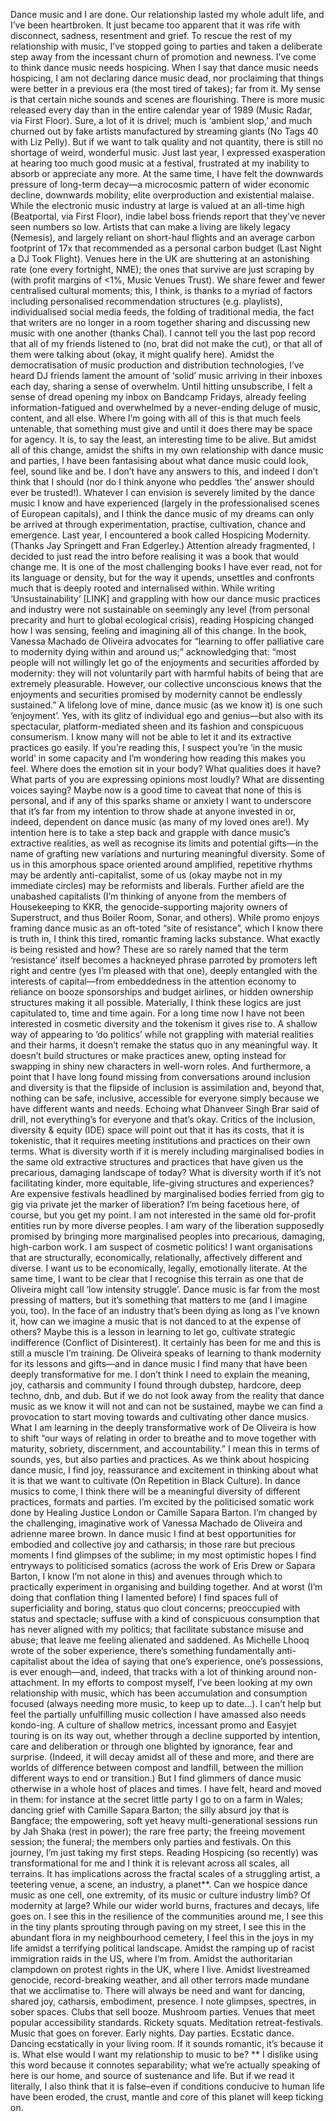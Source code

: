 Dance music and I are done. Our relationship lasted my whole adult life, and I’ve been heartbroken. It just became too apparent that it was rife with disconnect, sadness, resentment and grief. To rescue the rest of my relationship with music, I’ve stopped going to parties and taken a deliberate step away from the incessant churn of promotion and newness. I’ve come to think dance music needs hospicing.
When I say that dance music needs hospicing, I am not declaring dance music dead, nor proclaiming that things were better in a previous era (the most tired of takes); far from it. My sense is that certain niche sounds and scenes are flourishing. There is more music released every day than in the entire calendar year of 1989 (Music Radar, via First Floor). Sure, a lot of it is drivel; much is ‘ambient slop,’ and much churned out by fake artists manufactured by streaming giants (No Tags 40 with Liz Pelly). But if we want to talk quality and not quantity, there is still no shortage of weird, wonderful music. Just last year, I expressed exasperation at hearing too much good music at a festival, frustrated at my inability to absorb or appreciate any more. 
At the same time, I have felt the downwards pressure of long-term decay—a microcosmic pattern of wider economic decline, downwards mobility, elite overproduction and existential malaise. While the electronic music industry at large is valued at an all-time high (Beatportal, via First Floor), indie label boss friends report that they’ve never seen numbers so low. Artists that can make a living are likely legacy (Nemesis), and largely reliant on short-haul flights and an average carbon footprint of 17x that recommended as a personal carbon budget (Last Night a DJ Took Flight).
Venues here in the UK are shuttering at an astonishing rate (one every fortnight, NME); the ones that survive are just scraping by (with profit margins of <1%, Music Venues Trust). We share fewer and fewer centralised cultural moments; this, I think, is thanks to a myriad of factors including personalised recommendation structures (e.g. playlists), individualised social media feeds, the folding of traditional media, the fact that writers are no longer in a room together sharing and discussing new music with one another (thanks Chal). I cannot tell you the last pop record that all of my friends listened to (no, brat did not make the cut), or that all of them were talking about (okay, it might qualify here).
Amidst the democratisation of music production and distribution technologies, I’ve heard DJ friends lament the amount of ‘solid’ music arriving in their inboxes each day, sharing a sense of overwhelm. Until hitting unsubscribe, I felt a sense of dread opening my inbox on Bandcamp Fridays, already feeling information-fatigued and overwhelmed by a never-ending deluge of music, content, and all else.
Where I’m going with all of this is that much feels untenable, that something must give and until it does there may be space for agency. It is, to say the least, an interesting time to be alive.
But amidst all of this change, amidst the shifts in my own relationship with dance music and parties, I have been fantasising about what dance music could look, feel, sound like and be. I don’t have any answers to this, and indeed I don’t think that I should (nor do I think anyone who peddles ‘the’ answer should ever be trusted!). Whatever I can envision is severely limited by the dance music I know and have experienced (largely in the professionalised scenes of European capitals), and I think the dance music of my dreams can only be arrived at through experimentation, practise, cultivation, chance and emergence.
Last year, I encountered a book called Hospicing Modernity. (Thanks Jay Springett and Fran Edgerley.) Attention already fragmented, I decided to just read the intro before realising it was a book that would change me. It is one of the most challenging books I have ever read, not for its language or density, but for the way it upends, unsettles and confronts much that is deeply rooted and internalised within.
While writing ‘Unsustainability’ [LINK] and grappling with how our dance music practices and industry were not sustainable on seemingly any level (from personal precarity and hurt to global ecological crisis), reading Hospicing changed how I was sensing, feeling and imagining all of this change. In the book, Vanessa Machado de Oliveira advocates for “learning to offer palliative care to modernity dying within and around us;” acknowledging that:
“most people will not willingly let go of the enjoyments and securities afforded by modernity: they will not voluntarily part with harmful habits of being that are extremely pleasurable. However, our collective unconscious knows that the enjoyments and securities promised by modernity cannot be endlessly sustained.”
A lifelong love of mine, dance music (as we know it) is one such ‘enjoyment’. Yes, with its glitz of individual ego and genius—but also with its spectacular, platform-mediated sheen and its fashion and conspicuous consumerism. I know many will not be able to let it and its extractive practices go easily. 
If you’re reading this, I suspect you’re ‘in the music world’ in some capacity and I’m wondering how reading this makes you feel. Where does the emotion sit in your body? What qualities does it have? What parts of you are expressing opinions most loudly? What are dissenting voices saying? Maybe now is a good time to caveat that none of this is personal, and if any of this sparks shame or anxiety I want to underscore that it’s far from my intention to throw shade at anyone invested in or, indeed, dependent on dance music (as many of my loved ones are!). My intention here is to take a step back and grapple with dance music’s extractive realities, as well as recognise its limits and potential gifts—in the name of grafting new variations and nurturing meaningful diversity.
Some of us in this amorphous space oriented around amplified, repetitive rhythms may be ardently anti-capitalist, some of us (okay maybe not in my immediate circles) may be reformists and liberals. Further afield are the unabashed capitalists (I’m thinking of anyone from the members of Housekeeping to KKR, the genocide-supporting majority owners of Superstruct, and thus Boiler Room, Sonar, and others). 
While promo enjoys framing dance music as an oft-toted “site of resistance”, which I know there is truth in, I think this tired, romantic framing lacks substance. What exactly is being resisted and how? These are so rarely named that the term ‘resistance’ itself becomes a hackneyed phrase parroted by promoters left right and centre (yes I’m pleased with that one), deeply entangled with the interests of capital—from embeddedness in the attention economy to reliance on booze sponsorships and budget airlines, or hidden ownership structures making it all possible. Materially, I think these logics are just capitulated to, time and time again.
For a long time now I have not been interested in cosmetic diversity and the tokenism it gives rise to. A shallow way of appearing to ‘do politics’ while not grappling with material realities and their harms, it doesn’t remake the status quo in any meaningful way. It doesn’t build structures or make practices anew, opting instead for swapping in shiny new characters in well-worn roles. And furthermore, a point that I have long found missing from conversations around inclusion and diversity is that the flipside of inclusion is assimilation and, beyond that, nothing can be safe, inclusive, accessible for everyone simply because we have different wants and needs. Echoing what Dhanveer Singh Brar said of drill, not everything’s for everyone and that’s okay.
Critics of the inclusion, diversity & equity (IDE) space will point out that it has its costs, that it is tokenistic, that it requires meeting institutions and practices on their own terms. What is diversity worth if it is merely including marginalised bodies in the same old extractive structures and practices that have given us the precarious, damaging landscape of today? What is diversity worth if it’s not facilitating kinder, more equitable, life-giving structures and experiences? Are expensive festivals headlined by marginalised bodies ferried from gig to gig via private jet the marker of liberation? I’m being facetious here, of course, but you get my point. I am not interested in the same old for-profit entities run by more diverse peoples. I am wary of the liberation supposedly promised by bringing more marginalised peoples into precarious, damaging, high-carbon work. I am suspect of cosmetic politics! I want organisations that are structurally, economically, relationally, affectively different and diverse. I want us to be economically, legally, emotionally literate.
At the same time, I want to be clear that I recognise this terrain as one that de Oliveira might call ‘low intensity struggle’. Dance music is far from the most pressing of matters, but it’s something that matters to me (and I imagine you, too). In the face of an industry that’s been dying as long as I’ve known it, how can we imagine a music that is not danced to at the expense of others?
Maybe this is a lesson in learning to let go, cultivate strategic indifference (Conflict of Disinterest). It certainly has been for me and this is still a muscle I’m training.
De Oliveira speaks of learning to thank modernity for its lessons and gifts—and in dance music I find many that have been deeply transformative for me. I don’t think I need to explain the meaning, joy, catharsis and community I found through dubstep, hardcore, deep techno, dnb, and dub. But if we do not look away from the reality that dance music as we know it will not and can not be sustained, maybe we can find a provocation to start moving towards and cultivating other dance musics. What I am learning in the deeply transformative work of De Oliveira is how to shift “our ways of relating in order to breathe and to move together with maturity, sobriety, discernment, and accountability.” I mean this in terms of sounds, yes, but also parties and practices.
As we think about hospicing dance music, I find joy, reassurance and excitement in thinking about what it is that we want to cultivate (On Repetition in Black Culture). In dance musics to come, I think there will be a meaningful diversity of different practices, formats and parties. I’m excited by the politicised somatic work done by Healing Justice London or Camille Sapara Barton. I’m changed by the challenging, imaginative work of Vanessa Machado de Oliveira and adrienne maree brown.
In dance music I find at best opportunities for embodied and collective joy and catharsis; in those rare but precious moments I find glimpses of the sublime; in my most optimistic hopes I find entryways to politicised somatics (across the work of Eris Drew or Sapara Barton, I know I’m not alone in this) and avenues through which to practically experiment in organising and building together. And at worst (I’m doing that conflation thing I lamented before) I find spaces full of superficiality and boring, status quo clout concerns; preoccupied with status and spectacle; suffuse with a kind of conspicuous consumption that has never aligned with my politics; that facilitate substance misuse and abuse; that leave me feeling alienated and saddened.
As Michelle Lhooq wrote of the sober experience, there’s something fundamentally anti-capitalist about the idea of saying that one’s experience, one’s possessions, is ever enough—and, indeed, that tracks with a lot of thinking around non-attachment. In my efforts to compost myself, I’ve been looking at my own relationship with music, which has been accumulation and consumption focused (always needing more music, to keep up to date…). I can’t help but feel the partially unfulfilling music collection I have amassed also needs kondo-ing. 
A culture of shallow metrics, incessant promo and Easyjet touring is on its way out, whether through a decline supported by intention, care and deliberation or through one blighted by ignorance, fear and surprise. (Indeed, it will decay amidst all of these and more, and there are worlds of difference between compost and landfill, between the million different ways to end or transition.) But I find glimmers of dance music otherwise in a whole host of places and times. I have felt, heard and moved in them: for instance at the secret little party I go to on a farm in Wales; dancing grief with Camille Sapara Barton; the silly absurd joy that is Bangface; the empowering, soft yet heavy multi-generational sessions run by Jah Shaka (rest in power); the rare free party; the freeing movement session; the funeral; the members only parties and festivals. 
On this journey, I’m just taking my first steps. Reading Hospicing (so recently) was transformational for me and I think it is relevant across all scales, all terrains. It has implications across the fractal scales of a struggling artist, a teetering venue, a scene, an industry, a planet**. Can we hospice dance music as one cell, one extremity, of its music or culture industry limb? Of modernity at large?
While our wider world burns, fractures and decays, life goes on. I see this in the resilience of the communities around me, I see this in the tiny plants sprouting through paving on my street, I see this in the abundant flora in my neighbourhood cemetery, I feel this in the joys in my life amidst a terrifying political landscape. Amidst the ramping up of racist immigration raids in the US, where I’m from. Amidst the authoritarian clampdown on protest rights in the UK, where I live. Amidst livestreamed genocide, record-breaking weather, and all other terrors made mundane that we acclimatise to. There will always be need and want for dancing, shared joy, catharsis, embodiment, presence. 
I note glimpses, spectres, in sober spaces. Clubs that sell booze. Mushroom parties. Venues that meet popular accessibility standards. Rickety squats. Meditation retreat-festivals. Music that goes on forever. Early nights. Day parties. Ecstatic dance. Dancing ecstatically in your living room.
If it sounds romantic, it’s because it is. What else would I want my relationship to music to be?
** I dislike using this word because it connotes separability; what we’re actually speaking of here is our home, and source of sustenance and life. But if we read it literally, I also think that it is false–even if conditions conducive to human life have been eroded, the crust, mantle and core of this planet will keep ticking on. 
